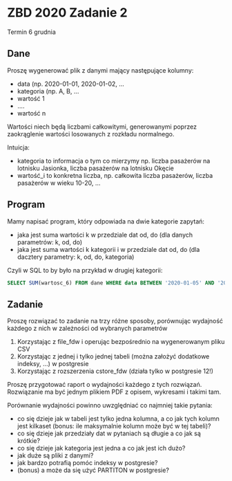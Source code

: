 
# ZBD 2020 Zadanie 2

Termin 6 grudnia

## Dane

Proszę wygenerować plik z danymi mający następujące kolumny:
* data (np. 2020-01-01, 2020-01-02, ...
* kategoria (np. A, B, ...
* wartość 1
* ....
* wartość n

Wartości niech będą liczbami całkowitymi, generowanymi poprzez zaokrąglenie wartości losowanych z rozkładu normalnego.

Intuicja:
* kategoria to informacja o tym co mierzymy np. liczba pasażerów na lotnisku Jasionka, liczba pasażerów na lotnisku Okęcie
* wartość_i to konkretna liczba, np. całkowita liczba pasażerów, liczba pasażerów w wieku 10-20, ...

## Program

Mamy napisać program, który odpowiada na dwie kategorie zapytań:
* jaka jest suma wartości k w przedziale dat od, do (dla danych parametrów: k, od, do)
* jaka jest suma wartości  k kategorii i w przedziale dat od, do (dla dacztery parametry: k, od, do, kategoria)

Czyli w SQL to by było na przykład w drugiej kategorii:
```sql
SELECT SUM(wartosc_6) FROM dane WHERE data BETWEEN '2020-01-05' AND '2020-01-08' AND kategoria = 'C';
```

## Zadanie

Proszę rozwiązać to zadanie na trzy różne sposoby, porównując wydajność każdego z nich w zależności od wybranych parametrów
1. Korzystając z file_fdw i operując bezpośrednio na wygenerowanym pliku CSV
2. Korzystając z jednej i tylko jednej tabeli (można założyć dodatkowe indeksy, ...) w postgresie
3. Korzystając z rozszerzenia cstore_fdw (działa tylko w postgresie 12!)

Proszę przygotować raport o wydajności każdego z tych rozwiązań. Rozwiązanie ma być jednym plikiem PDF z opisem,  wykresami i takimi tam.

Porównanie wydajności powinno uwzględniać co najmniej takie pytania:
* co się dzieje jak w tabeli jest tylko jedna kolumna, a co jak tych kolumn jest kilkaset (bonus: ile maksymalnie kolumn może być w tej tabeli)?
* co się dzieje jak przedziały dat w pytaniach są długie a co jak są krótkie?
* co się dzieje jak kategoria jest jedna a co jak jest ich dużo?
* jak duże są pliki z danymi?
* jak bardzo potrafią pomóc indeksy w postgresie?
* (bonus) a może da się użyć PARTITON w postgresie?
